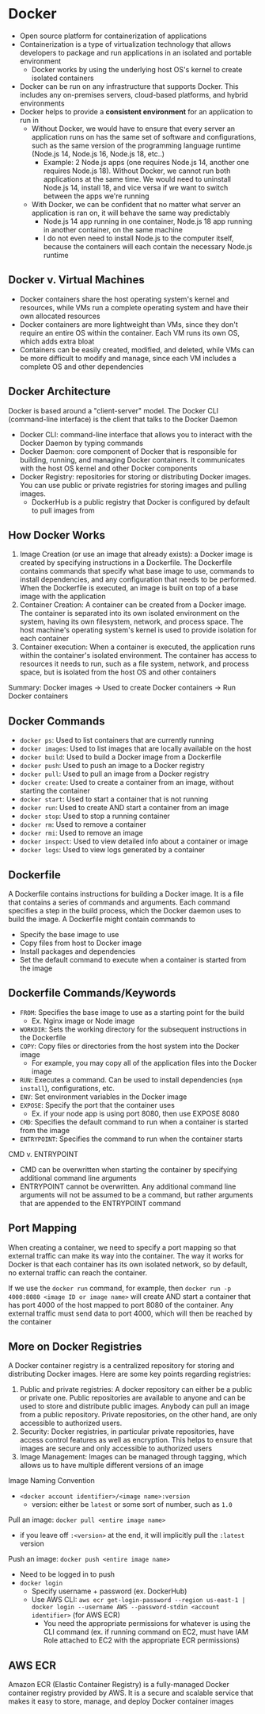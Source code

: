 # Docker
- Open source platform for containerization of applications
- Containerization is a type of virtualization technology that allows developers to package and run applications in an isolated and portable environment
    - Docker works by using the underlying host OS's kernel to create isolated containers
- Docker can be run on any infrastructure that supports Docker. This includes any on-premises servers, cloud-based platforms, and hybrid environments
- Docker helps to provide a **consistent environment** for an application to run in
    - Without Docker, we would have to ensure that every server an application runs on has the same set of software and configurations, such as the same version of the programming language runtime (Node.js 14, Node.js 16, Node.js 18, etc..)
        - Example: 2 Node.js apps (one requires Node.js 14, another one requires Node.js 18). Without Docker, we cannot run both applications at the same time. We would need to uninstall Node.js 14, install 18, and vice versa if we want to switch between the apps we're running
    - With Docker, we can be confident that no matter what server an application is ran on, it will behave the same way predictably
        - Node.js 14 app running in one container, Node.js 18 app running in another container, on the same machine
        - I do not even need to install Node.js to the computer itself, because the containers will each contain the necessary Node.js runtime

## Docker v. Virtual Machines
- Docker containers share the host operating system's kernel and resources, while VMs run a complete operating system and have their own allocated resources
- Docker containers are more lightweight than VMs, since they don't require an entire OS within the container. Each VM runs its own OS, which adds extra bloat
- Containers can be easily created, modified, and deleted, while VMs can be more difficult to modify and manage, since each VM includes a complete OS and other dependencies

## Docker Architecture
Docker is based around a "client-server" model. The Docker CLI (command-line interface) is the client that talks to the Docker Daemon

- Docker CLI: command-line interface that allows you to interact with the Docker Daemon by typing commands
- Docker Daemon: core component of Docker that is responsible for building, running, and managing Docker containers. It communicates with the host OS kernel and other Docker components
- Docker Registry: repositories for storing or distributing Docker images. You can use public or private registries for storing images and pulling images.
    - DockerHub is a public registry that Docker is configured by default to pull images from

## How Docker Works
1. Image Creation (or use an image that already exists): a Docker image is created by specifying instructions in a Dockerfile. The Dockerfile contains commands that specify what base image to use, commands to install dependencies, and any configuration that needs to be performed. When the Dockerfile is executed, an image is built on top of a base image with the application
2. Container Creation: A container can be created from a Docker image. The container is separated into its own isolated environment on the system, having its own filesystem, network, and process space. The host machine's operating system's kernel is used to provide isolation for each container
3. Container execution: When a container is executed, the application runs within the container's isolated environment. The container has access to resources it needs to run, such as a file system, network, and process space, but is isolated from the host OS and other containers

Summary: Docker images -> Used to create Docker containers -> Run Docker containers

## Docker Commands
- `docker ps`: Used to list containers that are currently running
- `docker images`: Used to list images that are locally available on the host
- `docker build`: Used to build a Docker image from a Dockerfile
- `docker push`: Used to push an image to a Docker registry
- `docker pull`: Used to pull an image from a Docker registry
- `docker create`: Used to create a container from an image, without starting the container
- `docker start`: Used to start a container that is not running
- `docker run`: Used to create AND start a container from an image
- `docker stop`: Used to stop a running container
- `docker rm`: Used to remove a container
- `docker rmi`: Used to remove an image
- `docker inspect`: Used to view detailed info about a container or image
- `docker logs`: Used to view logs generated by a container

## Dockerfile
A Dockerfile contains instructions for building a Docker image. It is a file that contains a series of commands and arguments. Each command specifies a step in the build process, which the Docker daemon uses to build the image. A Dockerfile might contain commands to
- Specify the base image to use
- Copy files from host to Docker image
- Install packages and dependencies
- Set the default command to execute when a container is started from the image

## Dockerfile Commands/Keywords
- `FROM`: Specifies the base image to use as a starting point for the build
    - Ex. Nginx image or Node image
- `WORKDIR`: Sets the working directory for the subsequent instructions in the Dockerfile
- `COPY`: Copy files or directories from the host system into the Docker image
    - For example, you may copy all of the application files into the Docker image
- `RUN`: Executes a command. Can be used to install dependencies (`npm install`), configurations, etc.
- `ENV`: Set environment variables in the Docker image
- `EXPOSE`: Specify the port that the container uses
    - Ex. if your node app is using port 8080, then use EXPOSE 8080
- `CMD`: Specifies the default command to run when a container is started from the image
- `ENTRYPOINT`: Specifies the command to run when the container starts

CMD v. ENTRYPOINT
- CMD can be overwritten when starting the container by specifying additional command line arguments
- ENTRYPOINT cannot be overwritten. Any additional command line arguments will not be assumed to be a command, but rather arguments that are appended to the ENTRYPOINT command

## Port Mapping
When creating a container, we need to specify a port mapping so that external traffic can make its way into the container. The way it works for Docker is that each container has its own isolated network, so by default, no external traffic can reach the container.

If we use the `docker run` command, for example, then `docker run -p 4000:8080 <image ID or image name>` will create AND start a container that has port 4000 of the host mapped to port 8080 of the container. Any external traffic must send data to port 4000, which will then be reached by the container

## More on Docker Registries
A Docker container registry is a centralized repository for storing and distributing Docker images. Here are some key points regarding registries:
1. Public and private registries: A docker repository can either be a public or private one. Public repositories are available to anyone and can be used to store and distribute public images. Anybody can pull an image from a public repository. Private repositories, on the other hand, are only accessible to authorized users.
2. Security: Docker registries, in particular private repositories, have access control features as well as encryption. This helps to ensure that images are secure and only accessible to authorized users
3. Image Management: Images can be managed through tagging, which allows us to have multiple different versions of an image

Image Naming Convention
- `<docker account identifier>/<image name>:version`
    - version: either be `latest` or some sort of number, such as `1.0`

Pull an image: `docker pull <entire image name>`
- if you leave off `:<version>` at the end, it will implicitly pull the `:latest` version

Push an image: `docker push <entire image name>`
- Need to be logged in to push
- `docker login`
    - Specify username + password (ex. DockerHub)
    - Use AWS CLI: `aws ecr get-login-password --region us-east-1 | docker login --username AWS --password-stdin <account identifier>` (for AWS ECR)
        - You need the appropriate permissions for whatever is using the CLI command (ex. if running command on EC2, must have IAM Role attached to EC2 with the appropriate ECR permissions)

## AWS ECR
Amazon ECR (Elastic Container Registry) is a fully-managed Docker container registry provided by AWS. It is a secure and scalable service that makes it easy to store, manage, and deploy Docker container images